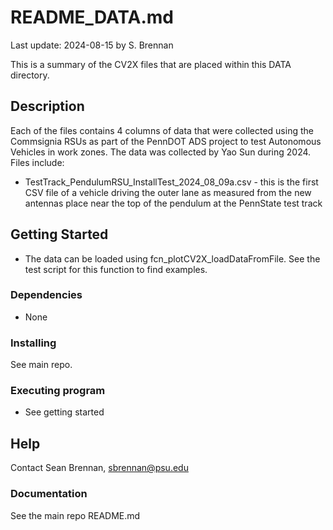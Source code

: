 # README_DATA.md

<!--
Last update:  2022-07-08 by S. Brennan

This readme is based on the IVSG README template in the repository: Errata_Tutorials_ReadmeTemplate. The goal of a readme is to guide users by providing information on how to get started, installations, Help and other information about your project. In IVSG, we typically edit markdown files (such as README.md) in Visual Code Studio (vscode) because it allows preview of the markdown. To see the preview in vscode, you can right-click on the editor Tab and select Open Preview (Ctrl+Shift+V) or use the Command Palette (Ctrl+Shift+P) to run the Markdown: Open Preview to the Side command (Ctrl+K V). In general, opening the preview to the side is easier to edit (Ctrl+K V).

## Description

<--Explain what data exists in this area. Your description should explain concisely - in one paragraph - the reasons for the data: what does it contain? why was it saved? who created it? Which codes or methods created the data? when? how is it typically used? when was it last updated? what are the major releases of the data? 

For lengthy explanations, use the wiki feature and link to it here at the bottom of the description.

---

## Getting Started

* Which file should someone start with to see how the data is used?

### Dependencies

* Codes which use this data?
* Other data that must be installed?
* Other codes that are needed to use the data?

### Installing

* The install instructios area should note:

1. what type and version of software is needed? (MATLAB 2021a, ROS Kinetic, Ubuntu 20.04LTS, Windows 11?)
2. what file to read first?
3. what code to execute first?
4. how does one know that the installation worked after unning the code?

* Hopefully, this information is on the main README.md for your code repo.

### Executing program
* This area should explain how to run the code to see and confirm the data's integrity.

---
## Help

### Documentation

- Tell the user where in the documentation to find information on how to use the data.
-->

Last update:  2024-08-15 by S. Brennan

This is a summary of the CV2X files that are placed within this DATA directory.

## Description

Each of the files contains 4 columns of data that were collected using the Commsignia RSUs as part of the PennDOT ADS project to test Autonomous Vehicles in work zones. The data was collected by Yao Sun during 2024. Files include:

* TestTrack_PendulumRSU_InstallTest_2024_08_09a.csv - this is the first CSV file of a vehicle driving the outer lane as measured from the new antennas place near the top of the pendulum at the PennState test track

## Getting Started

* The data can be loaded using fcn_plotCV2X_loadDataFromFile. See the test script for this function to find examples.

### Dependencies

* None

### Installing

See main repo.

### Executing program

* See getting started

## Help

Contact Sean Brennan, <sbrennan@psu.edu>

### Documentation

See the main repo README.md
